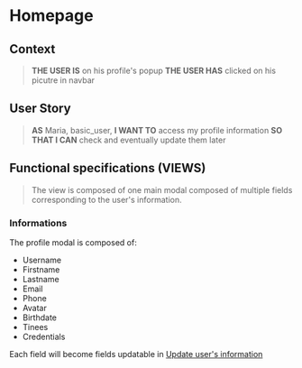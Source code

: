 # Homepage

## Context

> **THE USER IS** on his profile's popup
> **THE USER HAS** clicked on his picutre in navbar

## User Story

> **AS** Maria, basic_user,
> **I WANT TO** access my profile information
> **SO THAT I CAN**  check and eventually update them later

## Functional specifications (VIEWS)

> The view is composed of one main modal composed of multiple fields corresponding to the user's information.

### Informations

The profile modal is composed of:

* Username
* Firstname
* Lastname
* Email
* Phone
* Avatar
* Birthdate
* Tinees
* Credentials

Each field will become fields updatable in [Update user's information](url)
